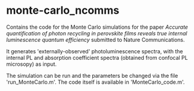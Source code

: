 # monte-carlo_ncomms
Contains the code for the Monte Carlo simulations for the paper *Accurate quantification of photon recycling in perovskite films reveals true internal luminescence quantum efficiency* submitted to Nature Communications.

It generates 'externally-observed' photoluminescence spectra, with the internal PL and absorption coefficient spectra (obtained from confocal PL microsopy) as input.

The simulation can be run and the parameters be changed via the file 'run_MonteCarlo.m'.
The code itself is available in 'MonteCarlo_code.m'.


